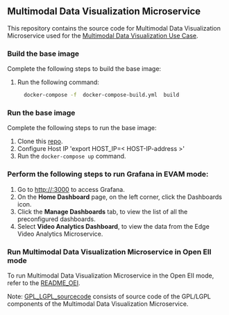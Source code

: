 ## Multimodal Data Visualization Microservice

This repository contains the source code for Multimodal Data Visualization Microservice used for the [Multimodal Data Visualization Use Case](https://www.intel.com/content/www/us/en/developer/articles/technical/multimodal-data-visualization.html).

### Build the base image

Complete the following steps to build the base image:

1. Run the following command:

   ```sh
     docker-compose -f  docker-compose-build.yml  build
   ```

### Run the base image

Complete the following steps to run the base image:

1. Clone this [repo](https://github.com/intel/multimodal-data-visualization).
2. Configure Host IP 'export HOST_IP=< HOST-IP-address >'
3. Run the `docker-compose up` command.

### Perform the following steps to run Grafana in EVAM mode:
1. Go to [http://<IP-Address>:3000](http://localhost:3000) to access Grafana.
2. On the **Home Dashboard** page, on the left corner, click the Dashboards icon.
3. Click the **Manage Dashboards** tab, to view the list of all the preconfigured dashboards.
4. Select **Video Analytics Dashboard**, to view the data from the Edge Video Analytics Microservice.

### Run Multimodal Data Visualization Microservice in Open EII mode

To run Multimodal Data Visualization Microservice in the Open EII mode, refer to the [README_OEI](README_OEI.md).

Note: [GPL_LGPL_sourcecode](GPL_LGPL_sourcecode) consists of source code of the GPL/LGPL components of the Multimodal Data Visualization Microservice.

